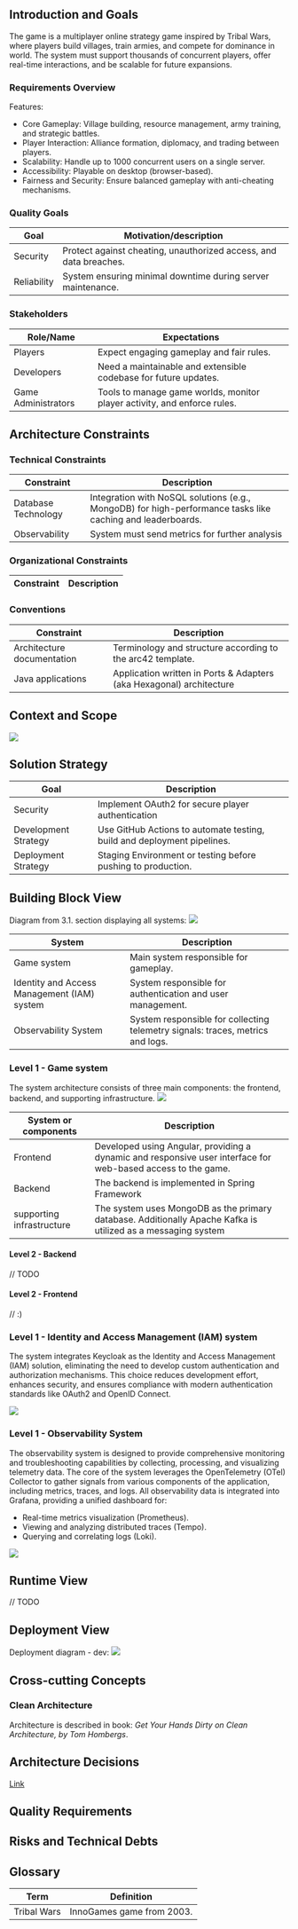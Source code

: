 # 

## Introduction and Goals
The game is a multiplayer online strategy game inspired by Tribal Wars, where players build villages, train armies, and compete for dominance in world. The system must support thousands of concurrent players, offer real-time interactions, and be scalable for future expansions.

### Requirements Overview
Features:
- Core Gameplay: Village building, resource management, army training, and strategic battles.
- Player Interaction: Alliance formation, diplomacy, and trading between players.
- Scalability: Handle up to 1000 concurrent users on a single server.
- Accessibility: Playable on desktop (browser-based).
- Fairness and Security: Ensure balanced gameplay with anti-cheating mechanisms.

### Quality Goals

| Goal        | Motivation/description                                            | 
|-------------|-------------------------------------------------------------------|
| Security    | Protect against cheating, unauthorized access, and data breaches. |
| Reliability | System ensuring minimal downtime during server maintenance.       |


### Stakeholders

| Role/Name           | Expectations                                                             |
|---------------------|--------------------------------------------------------------------------|
| Players             | Expect engaging gameplay and fair rules.                                 |
| Developers          | Need a maintainable and extensible codebase for future updates.          |
| Game Administrators | Tools to manage game worlds, monitor player activity, and enforce rules. |


## Architecture Constraints
### Technical Constraints

| Constraint          | Description                                                                                                |
|---------------------|------------------------------------------------------------------------------------------------------------|
| Database Technology | Integration with NoSQL solutions (e.g., MongoDB) for high-performance tasks like caching and leaderboards. |
| Observability       | System  must send metrics for further analysis                                                             |

### Organizational Constraints

| Constraint          | Description                                                                                                |
|---------------------|------------------------------------------------------------------------------------------------------------|

### Conventions

| Constraint                 | Description                                                                        |
|----------------------------|------------------------------------------------------------------------------------|
| Architecture documentation | Terminology and structure according to the arc42 template.                         | 
| Java applications          | Application written in Ports & Adapters (aka Hexagonal) architecture |


## Context and Scope
![](embed:systemContext_gameSystem)

## Solution Strategy

| Goal                 | Description                                                             |
|----------------------|-------------------------------------------------------------------------|
| Security             | Implement OAuth2 for secure player authentication                       |
| Development Strategy | Use GitHub Actions to automate testing, build and deployment pipelines. |
| Deployment Strategy  | Staging Environment or testing before pushing to production.            |

## Building Block View
Diagram from 3.1. section displaying all systems:
![](embed:systemContext_gameSystem)

| System                                      | Description                                                                    |
|---------------------------------------------|--------------------------------------------------------------------------------|
| Game system                                 | Main system responsible for gameplay.                                          |
| Identity and Access Management (IAM) system | System responsible for authentication and user management.                     |
| Observability System                        | System responsible for collecting telemetry signals: traces, metrics and logs. |

### Level 1 - Game system
The system architecture consists of three main components: the frontend, backend, and supporting infrastructure.
![](embed:container_gameSystem)

| System or components      | Description                                                                                                  |
|---------------------------|--------------------------------------------------------------------------------------------------------------|
| Frontend                  | Developed using Angular, providing a dynamic and responsive user interface for web-based access to the game. |
| Backend                   | The backend is implemented in Spring Framework                                                               |
| supporting infrastructure | The system uses MongoDB as the primary database. Additionally Apache Kafka is utilized as a messaging system |

#### Level 2 - Backend
// TODO
#### Level 2 - Frontend
// :)

### Level 1 - Identity and Access Management (IAM) system
The system integrates Keycloak as the Identity and Access Management (IAM) solution, eliminating the need to develop custom authentication and authorization mechanisms.
This choice reduces development effort, enhances security, and ensures compliance with modern authentication standards like OAuth2 and OpenID Connect.

![](embed:container_iam)

### Level 1 - Observability System
The observability system is designed to provide comprehensive monitoring and troubleshooting capabilities by collecting, processing, and visualizing telemetry data. The core of the system leverages the OpenTelemetry (OTel) Collector to gather signals from various components of the application, including metrics, traces, and logs.
All observability data is integrated into Grafana, providing a unified dashboard for:
- Real-time metrics visualization (Prometheus).
- Viewing and analyzing distributed traces (Tempo).
- Querying and correlating logs (Loki).

![](embed:container_observabilitySystem)

## Runtime View
// TODO
## Deployment View
Deployment diagram - dev:
![](embed:development_dev)

## Cross-cutting Concepts

### Clean Architecture
Architecture is described in book: *Get Your Hands Dirty on Clean Architecture, by Tom Hombergs*.

## Architecture Decisions
[Link](/workspace/decisions)

## Quality Requirements

## Risks and Technical Debts

## Glossary

| Term        | Definition                |
|-------------|---------------------------|
| Tribal Wars | InnoGames game from 2003. |
